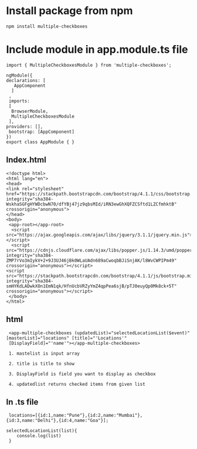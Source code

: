 # Install package from npm
 
 	npm install multiple-checkboxes
 
 # Include  module in app.module.ts file
 
 
 	import { MultipleCheckboxesModule } from 'multiple-checkboxes';
 
	ngModule({
  	declarations: [
 	   AppComponent
 	  ]
 	 ,
 	 imports:
 	 [
  	  BrowserModule,
  	  MultipleCheckboxesModule
 	 ],
    providers: [],
   	 bootstrap: [AppComponent]
	})
	export class AppModule { }

## Index.html

	<!doctype html>
	<html lang="en">
	<head>
    <link rel="stylesheet" href="https://stackpath.bootstrapcdn.com/bootstrap/4.1.1/css/bootstrap.min.css" integrity="sha384-WskhaSGFgHYWDcbwN70/dfYBj47jz9qbsMId/iRN3ewGhXQFZCSftd1LZCfmhktB" crossorigin="anonymous">
	</head>
	<body>
 	 <app-root></app-root>
      <script src="https://ajax.googleapis.com/ajax/libs/jquery/3.1.1/jquery.min.js"></script>
      <script src="https://cdnjs.cloudflare.com/ajax/libs/popper.js/1.14.3/umd/popper.min.js" integrity="sha384-ZMP7rVo3mIykV+2+9J3UJ46jBk0WLaUAdn689aCwoqbBJiSnjAK/l8WvCWPIPm49" crossorigin="anonymous"></script>
   	<script src="https://stackpath.bootstrapcdn.com/bootstrap/4.1.1/js/bootstrap.min.js" integrity="sha384-smHYKdLADwkXOn1EmN1qk/HfnUcbVRZyYmZ4qpPea6sjB/pTJ0euyQp0Mk8ck+5T" crossorigin="anonymous"></script>
   	 </body>
	</html>


## html 

	 <app-multiple-checkboxes (updatedList)="selectedLocationList($event)" [masterList]="locations" [title]="'Locations'"
 	 [DisplayField]="'name'"></app-multiple-checkboxes>
  
 	 1. mastelist is input array
  
 	 2. title is title to show 
 
	 3. DisplayField is field you want to display as checkbox 
  
 	 4. updatedlist returns checked items from given list
  
 ## In .ts file 
 
 	 locations=[{id:1,name:"Pune"},{id:2,name:"Mumbai"},{id:3,name:"Delhi"},{id:4,name:"Goa"}];
  
  	selectedLocationList(list){
    	console.log(list)
   	 }
  
  
  
